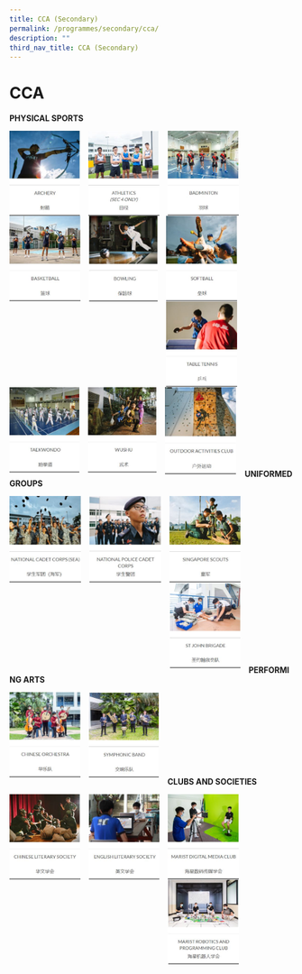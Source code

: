 ```yaml
---
title: CCA (Secondary)
permalink: /programmes/secondary/cca/
description: ""
third_nav_title: CCA (Secondary)
---
```

# CCA

**PHYSICAL SPORTS**

<p><a href="https://staging.d2r0kwuamjw0vo.amplifyapp.com/programmes/secondary/cca/archery/">
<img src="/images/CCA/Secondary/Archery.jpg" style="width:24.9%;margin-right:15px;" align = "left">
</a></p>

<p><a href="https://staging.d2r0kwuamjw0vo.amplifyapp.com/programmes/secondary/cca/athletics-secondary-4-only/">
<img src="/images/CCA/Secondary/Athletics.jpg" style="width:25%;margin-right:15px;" align = "left">
</a></p>


<p><a href="https://staging.d2r0kwuamjw0vo.amplifyapp.com/programmes/secondary/cca/badminton/">
<img src="/images/CCA/Secondary/Badminton.jpg" style="width:25%;margin-right:15px;" align = "left">
</a></p>

<br><br><br><br><br><br><br><br>

<p><a href="https://staging.d2r0kwuamjw0vo.amplifyapp.com/programmes/secondary/cca/basketball/">
<img src="/images/CCA/Secondary/Basketball.jpg" style="width:25%;margin-right:15px;" align = "left">
</a></p>

<p><a href="https://staging.d2r0kwuamjw0vo.amplifyapp.com/programmes/secondary/cca/bowling/">
<img src="/images/CCA/Secondary/Bowling.jpg" style="width:24.3%;margin-right:15px;" align = "left">
</a></p>


<p><a href="https://staging.d2r0kwuamjw0vo.amplifyapp.com/programmes/secondary/cca/softball/">
<img src="/images/CCA/Secondary/Softball.jpg" style="width:25%;margin-right:15px;" align = "left">
</a></p>

<br><br><br><br><br><br><br><br>

<p><a href="https://staging.d2r0kwuamjw0vo.amplifyapp.com/programmes/secondary/cca/table-tennis/">
<img src="/images/CCA/Secondary/Table%20Tennis.jpg" style="width:25%;margin-right:15px;" align = "left">
</a></p>

<p><a href="https://staging.d2r0kwuamjw0vo.amplifyapp.com/programmes/secondary/cca/taekwando/">
<img src="/images/CCA/Secondary/Taekwando.jpg" style="width:24.7%;margin-right:15px;" align = "left">
</a></p>


<p><a href="https://staging.d2r0kwuamjw0vo.amplifyapp.com/programmes/secondary/cca/wushu/">
<img src="/images/CCA/Secondary/Wushu.jpg" style="width:24.2%;margin-right:15px;" align = "left">
</a></p>

<br><br><br><br><br><br><br><br>

<p><a href="https://staging.d2r0kwuamjw0vo.amplifyapp.com/programmes/secondary/cca/outdoor-activities-club/">
<img src="/images/CCA/Secondary/ODAC.jpg" style="width:25%;margin-right:15px;" align = "left">
</a></p>

<br><br><br><br><br><br><br><br>

**UNIFORMED GROUPS**

<p><a href="https://staging.d2r0kwuamjw0vo.amplifyapp.com/programmes/secondary/cca/national-cadet-corps-sea/">
<img src="/images/CCA/Secondary/NCC.jpg" style="width:25.2%;margin-right:15px;" align = "left">
</a></p>

<p><a href="https://staging.d2r0kwuamjw0vo.amplifyapp.com/programmes/secondary/cca/national-police-cadet-corps/">
<img src="/images/CCA/Secondary/NPCC.jpg" style="width:25.1%;margin-right:15px;" align = "left">
</a></p>


<p><a href="https://staging.d2r0kwuamjw0vo.amplifyapp.com/programmes/secondary/cca/singapore-scouts/">
<img src="/images/CCA/Secondary/Scouts.jpg" style="width:25%;margin-right:15px;" align = "left">
</a></p>

<br><br><br><br><br><br><br><br>

<p><a href="https://staging.d2r0kwuamjw0vo.amplifyapp.com/programmes/secondary/cca/st-john-brigade/">
<img src="/images/CCA/Secondary/St%20John%20Brigade.jpg" style="width:25%;margin-right:15px;" align = "left">
</a></p>


<br><br><br><br><br><br><br><br>


**PERFORMING ARTS**

<p><a href="https://staging.d2r0kwuamjw0vo.amplifyapp.com/programmes/secondary/cca/chinese-orchestra/">
<img src="/images/CCA/Secondary/Chinese%20Orchestra.jpg" style="width:25%;margin-right:15px;" align = "left">
</a></p>

<p><a href="https://staging.d2r0kwuamjw0vo.amplifyapp.com/programmes/secondary/cca/symphonic-band/">
<img src="/images/CCA/Secondary/Symphonic%20Band.jpg" style="width:24.7%;margin-right:15px;" align = "left">
</a></p>

<br><br><br><br><br><br><br><br>

**CLUBS AND SOCIETIES**

<p><a href="https://staging.d2r0kwuamjw0vo.amplifyapp.com/programmes/secondary/cca/chinese-literary-society/">
<img src="/images/CCA/Secondary/Chinese%20Literary%20Society.jpg" style="width:25%;margin-right:15px;" align = "left">
</a></p>

<p><a href="https://staging.d2r0kwuamjw0vo.amplifyapp.com/programmes/secondary/cca/english-literary-society/">
<img src="/images/CCA/Secondary/English%20Literary%20Society.jpg" style="width:24.9%;margin-right:15px;" align = "left">
</a></p>

<p><a href="https://staging.d2r0kwuamjw0vo.amplifyapp.com/programmes/secondary/cca/marist-digital-media-club/">
<img src="/images/CCA/Secondary/Marist%20Digital%20Media%20Club.jpg" style="width:25%;margin-right:15px;" align = "left">
</a></p>

<br><br><br><br><br><br><br><br>

<p><a href="https://staging.d2r0kwuamjw0vo.amplifyapp.com/programmes/secondary/cca/marist-robotics-and-programming-club/">
<img src="/images/CCA/Secondary/Marist%20Robotics%20and%20Programming%20Club.jpg" style="width:25%;margin-right:15px;" align = "left">
</a></p>